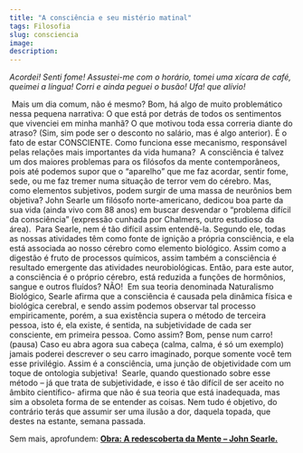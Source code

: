 ```yaml
---
title: "A consciência e seu mistério matinal"
tags: Filosofia
slug: consciencia
image: 
description: 
---
```


*Acordei! Senti fome! Assustei-me com o horário, tomei uma xícara de café, queimei a língua! Corri e ainda peguei o busão! Ufa! que alívio!*

​	Mais um dia comum, não é mesmo? Bom, há algo de muito problemático nessa pequena narrativa: O que está por detrás de todos os sentimentos que vivenciei em minha manhã? O que motivou toda essa correria diante do atraso? (Sim, sim pode ser o desconto no salário, mas é algo anterior). É o fato de estar CONSCIENTE. Como funciona esse mecanismo, responsável pelas relações mais importantes da vida humana?
​	A consciência é talvez um dos maiores problemas para os filósofos da mente contemporâneos, pois até podemos supor que o “aparelho” que me faz acordar, sentir fome, sede, ou me faz tremer numa situação de terror vem do cérebro. Mas, como elementos subjetivos, podem surgir de uma massa de neurônios bem objetiva? John Searle um filósofo norte-americano, dedicou boa parte da sua vida (ainda vivo com 88 anos) em buscar desvendar o “problema difícil da consciência” (expressão cunhada por Chalmers, outro estudioso da área).
​	Para Searle, nem é tão difícil assim entendê-la. Segundo ele, todas as nossas atividades têm como fonte de ignição a própria consciência, e ela está associada ao nosso cérebro como elemento biológico. Assim como a digestão é fruto de processos químicos, assim também a consciência é resultado emergente das atividades neurobiológicas. Então, para este autor, a consciência é o próprio cérebro, está reduzida a funções de hormônios, sangue e outros fluídos? NÃO!
​	Em sua teoria denominada Naturalismo Biológico, Searle afirma que a consciência é causada pela dinâmica física e biológica cerebral, e sendo assim podemos observar tal processo empiricamente, porém, a sua existência supera o método de terceira pessoa, isto é, ela existe, é sentida, na subjetividade de cada ser consciente, em primeira pessoa. Como assim? Bom, pense num carro! (pausa) Caso eu abra agora sua cabeça (calma, calma, é só um exemplo) jamais poderei descrever o seu carro imaginado, porque somente você tem esse privilégio. Assim é a consciência, uma junção de objetividade com um toque de ontologia subjetiva!
​	Searle, quando questionado sobre esse método – já que trata de subjetividade, e isso é tão difícil de ser aceito no âmbito científico- afirma que não é sua teoria que está inadequada, mas sim a obsoleta forma de se entender as coisas. Nem tudo é objetivo, do contrário terás que assumir ser uma ilusão a dor, daquela topada, que destes na estante, semana passada.

Sem mais, aprofundem: **[Obra: A redescoberta da Mente – John Searle.](https://amzn.to/35PMBCy)**